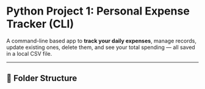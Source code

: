 # Python Project 1: Personal Expense Tracker (CLI)

A command-line based app to **track your daily expenses**, manage records, update existing ones, delete them, and see your total spending — all saved in a local CSV file.

---

## 📁 Folder Structure

